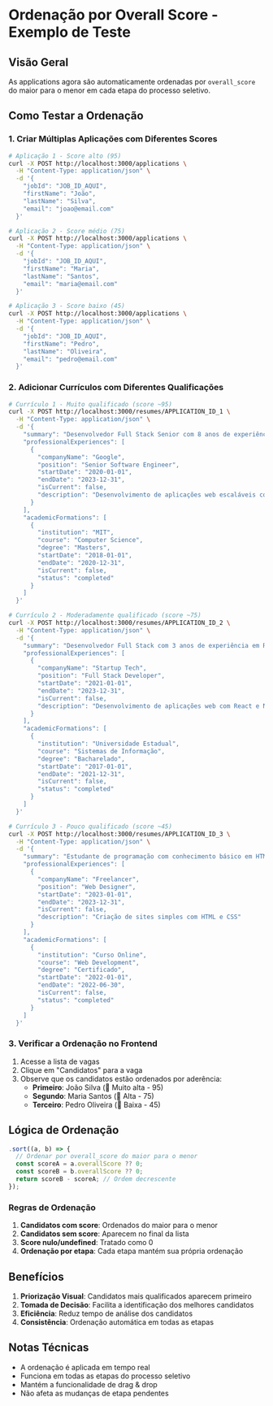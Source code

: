 # Ordenação por Overall Score - Exemplo de Teste

## Visão Geral

As applications agora são automaticamente ordenadas por `overall_score` do maior para o menor em cada etapa do processo
seletivo.

## Como Testar a Ordenação

### 1. Criar Múltiplas Aplicações com Diferentes Scores

```bash
# Aplicação 1 - Score alto (95)
curl -X POST http://localhost:3000/applications \
  -H "Content-Type: application/json" \
  -d '{
    "jobId": "JOB_ID_AQUI",
    "firstName": "João",
    "lastName": "Silva",
    "email": "joao@email.com"
  }'

# Aplicação 2 - Score médio (75)
curl -X POST http://localhost:3000/applications \
  -H "Content-Type: application/json" \
  -d '{
    "jobId": "JOB_ID_AQUI",
    "firstName": "Maria",
    "lastName": "Santos",
    "email": "maria@email.com"
  }'

# Aplicação 3 - Score baixo (45)
curl -X POST http://localhost:3000/applications \
  -H "Content-Type: application/json" \
  -d '{
    "jobId": "JOB_ID_AQUI",
    "firstName": "Pedro",
    "lastName": "Oliveira",
    "email": "pedro@email.com"
  }'
```

### 2. Adicionar Currículos com Diferentes Qualificações

```bash
# Currículo 1 - Muito qualificado (score ~95)
curl -X POST http://localhost:3000/resumes/APPLICATION_ID_1 \
  -H "Content-Type: application/json" \
  -d '{
    "summary": "Desenvolvedor Full Stack Senior com 8 anos de experiência em React, Node.js, TypeScript, AWS, Docker, Kubernetes",
    "professionalExperiences": [
      {
        "companyName": "Google",
        "position": "Senior Software Engineer",
        "startDate": "2020-01-01",
        "endDate": "2023-12-31",
        "isCurrent": false,
        "description": "Desenvolvimento de aplicações web escaláveis com React, Node.js, TypeScript, AWS, Docker, Kubernetes"
      }
    ],
    "academicFormations": [
      {
        "institution": "MIT",
        "course": "Computer Science",
        "degree": "Masters",
        "startDate": "2018-01-01",
        "endDate": "2020-12-31",
        "isCurrent": false,
        "status": "completed"
      }
    ]
  }'

# Currículo 2 - Moderadamente qualificado (score ~75)
curl -X POST http://localhost:3000/resumes/APPLICATION_ID_2 \
  -H "Content-Type: application/json" \
  -d '{
    "summary": "Desenvolvedor Full Stack com 3 anos de experiência em React e Node.js",
    "professionalExperiences": [
      {
        "companyName": "Startup Tech",
        "position": "Full Stack Developer",
        "startDate": "2021-01-01",
        "endDate": "2023-12-31",
        "isCurrent": false,
        "description": "Desenvolvimento de aplicações web com React e Node.js"
      }
    ],
    "academicFormations": [
      {
        "institution": "Universidade Estadual",
        "course": "Sistemas de Informação",
        "degree": "Bacharelado",
        "startDate": "2017-01-01",
        "endDate": "2021-12-31",
        "isCurrent": false,
        "status": "completed"
      }
    ]
  }'

# Currículo 3 - Pouco qualificado (score ~45)
curl -X POST http://localhost:3000/resumes/APPLICATION_ID_3 \
  -H "Content-Type: application/json" \
  -d '{
    "summary": "Estudante de programação com conhecimento básico em HTML e CSS",
    "professionalExperiences": [
      {
        "companyName": "Freelancer",
        "position": "Web Designer",
        "startDate": "2023-01-01",
        "endDate": "2023-12-31",
        "isCurrent": false,
        "description": "Criação de sites simples com HTML e CSS"
      }
    ],
    "academicFormations": [
      {
        "institution": "Curso Online",
        "course": "Web Development",
        "degree": "Certificado",
        "startDate": "2022-01-01",
        "endDate": "2022-06-30",
        "isCurrent": false,
        "status": "completed"
      }
    ]
  }'
```

### 3. Verificar a Ordenação no Frontend

1. Acesse a lista de vagas
2. Clique em "Candidatos" para a vaga
3. Observe que os candidatos estão ordenados por aderência:
    - **Primeiro**: João Silva (🔵 Muito alta - 95)
    - **Segundo**: Maria Santos (🔷 Alta - 75)
    - **Terceiro**: Pedro Oliveira (🔴 Baixa - 45)

## Lógica de Ordenação

```typescript
.sort((a, b) => {
  // Ordenar por overall_score do maior para o menor
  const scoreA = a.overallScore ?? 0;
  const scoreB = b.overallScore ?? 0;
  return scoreB - scoreA; // Ordem decrescente
});
```

### Regras de Ordenação

1. **Candidatos com score**: Ordenados do maior para o menor
2. **Candidatos sem score**: Aparecem no final da lista
3. **Score nulo/undefined**: Tratado como 0
4. **Ordenação por etapa**: Cada etapa mantém sua própria ordenação

## Benefícios

1. **Priorização Visual**: Candidatos mais qualificados aparecem primeiro
2. **Tomada de Decisão**: Facilita a identificação dos melhores candidatos
3. **Eficiência**: Reduz tempo de análise dos candidatos
4. **Consistência**: Ordenação automática em todas as etapas

## Notas Técnicas

- A ordenação é aplicada em tempo real
- Funciona em todas as etapas do processo seletivo
- Mantém a funcionalidade de drag & drop
- Não afeta as mudanças de etapa pendentes
